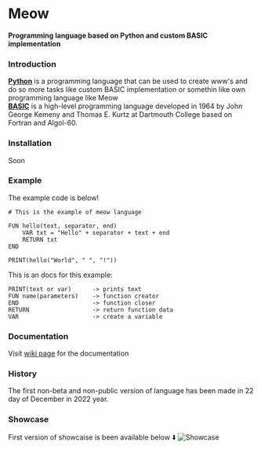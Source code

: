 # Meow

**Programming language based on Python and custom BASIC implementation**

### Introduction

**[Python](https://python.org)** is a programming language that can be used to create www's and do so more tasks like custom BASIC implementation or somethin like own programming language like Meow
<br>
**[BASIC](https://en.wikipedia.org/wiki/BASIC)** is a high-level programming language developed in 1964 by John George Kemeny and Thomas E. Kurtz at Dartmouth College based on Fortran and Algol-60.

### Installation

Soon

### Example

The example code is below!
```
# This is the example of meow language

FUN hello(text, separator, end)
    VAR txt = "Hello" + separator + text + end
    RETURN txt
END

PRINT(hello("World", " ", "!"))
```

This is an docs for this example:
```
PRINT(text or var)      -> prints text
FUN name(parameters)    -> function creator
END                     -> function closer
RETURN                  -> return function data
VAR                     -> create a variable
```

### Documentation

Visit [wiki page](https://github.com/xKotelek/MeowLang/wiki) for the documentation

### History

The first non-beta and non-public version of language has been made in 22 day of December in 2022 year.

### Showcase

First version of showcaise is been available below ⬇️
<img src="src/showcase.gif" alt="Showcase">
